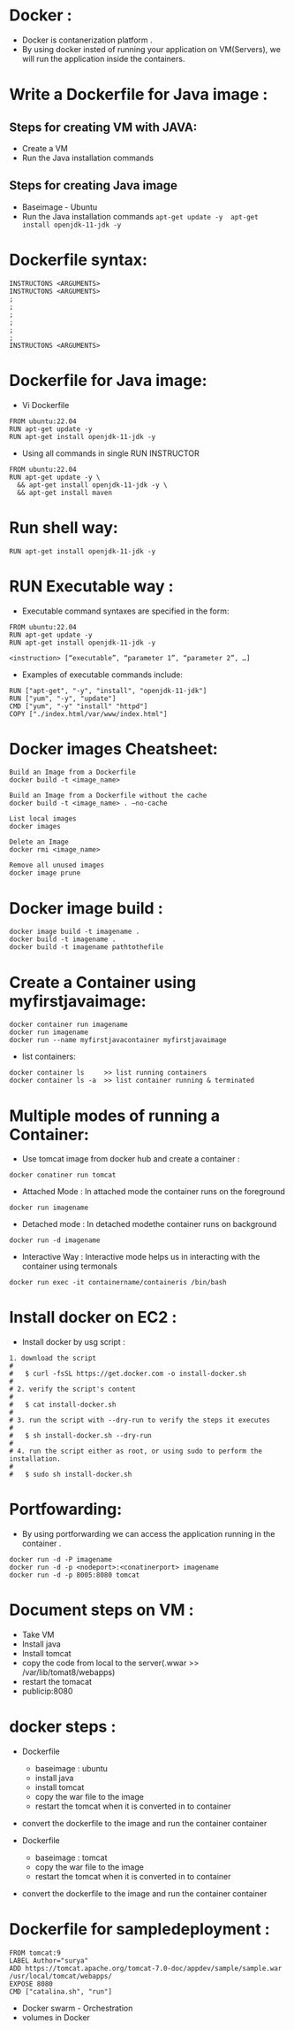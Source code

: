 #  Docker :
* Docker is contanerization platform .
* By using docker insted of running your application on VM(Servers), we will run the application inside the containers.


# Write a Dockerfile for Java image :

## Steps for creating VM with JAVA:
* Create a VM 
* Run the Java installation commands 

## Steps for creating Java image 
* Baseimage - Ubuntu 
* Run the Java installation commands 
        ```
         apt-get update -y 
         apt-get install openjdk-11-jdk -y 
        ```

# Dockerfile syntax:

```
INSTRUCTONS <ARGUMENTS>
INSTRUCTONS <ARGUMENTS>
;
;
;
;
;
;
INSTRUCTONS <ARGUMENTS>

```

# Dockerfile for Java image:
* Vi Dockerfile

```
FROM ubuntu:22.04
RUN apt-get update -y 
RUN apt-get install openjdk-11-jdk -y

```
* Using all commands in single RUN INSTRUCTOR
```
FROM ubuntu:22.04
RUN apt-get update -y \
  && apt-get install openjdk-11-jdk -y \
  && apt-get install maven

```

# Run shell way: 

```
RUN apt-get install openjdk-11-jdk -y

```

# RUN Executable way : 
* Executable command syntaxes are specified in the form:
```
FROM ubuntu:22.04
RUN apt-get update -y 
RUN apt-get install openjdk-11-jdk -y

```
```
<instruction> [“executable”, “parameter 1”, “parameter 2”, …]
```

* Examples of executable commands include:

```
RUN ["apt-get", "-y", "install", "openjdk-11-jdk"]
RUN ["yum", "-y", "update"]
CMD ["yum", "-y" "install" "httpd"]
COPY ["./index.html/var/www/index.html"]
```

# Docker images Cheatsheet:

```
Build an Image from a Dockerfile
docker build -t <image_name>

Build an Image from a Dockerfile without the cache
docker build -t <image_name> . –no-cache

List local images
docker images

Delete an Image
docker rmi <image_name>

Remove all unused images
docker image prune 
```

# Docker image build :

```
docker image build -t imagename .
docker build -t imagename .
docker build -t imagename pathtothefile

```

# Create a Container using myfirstjavaimage:

```
docker container run imagename
docker run imagename
docker run --name myfirstjavacontainer myfirstjavaimage
```
* list containers:

```
docker container ls     >> list running containers
docker container ls -a  >> list container running & terminated
```

# Multiple modes of running a Container:
* Use tomcat image from docker hub and create a container :
```
docker conatiner run tomcat 
```
* Attached Mode : In attached mode the container runs on the foreground
```
docker run imagename
```
* Detached mode : In detached modethe container runs on background 
```
docker run -d imagename
```
* Interactive Way : Interactive mode helps us in interacting with the container using termonals
```
docker run exec -it containername/containeris /bin/bash
```


# Install docker on EC2 :
* Install docker by usg script :

```
1. download the script
#
#   $ curl -fsSL https://get.docker.com -o install-docker.sh
#
# 2. verify the script's content
#
#   $ cat install-docker.sh
#
# 3. run the script with --dry-run to verify the steps it executes
#
#   $ sh install-docker.sh --dry-run
#
# 4. run the script either as root, or using sudo to perform the installation.
#
#   $ sudo sh install-docker.sh
```

# Portfowarding:
* By using portforwarding we can access the application running in the container .

```
docker run -d -P imagename
docker run -d -p <nodeport>:<conatinerport> imagename
docker run -d -p 8005:8080 tomcat
```

# Document steps on VM :
* Take VM 
* Install java 
* Install tomcat 
* copy the code from local to the server(.wwar >> /var/lib/tomat8/webapps)
* restart the tomacat 
* publicip:8080

# docker steps :
* Dockerfile
    * baseimage : ubuntu 
    * install java 
    * install tomcat 
    * copy the war file to the image 
    * restart the tomcat when it is converted in to container
* convert the dockerfile to the image and run the container container


* Dockerfile
    * baseimage : tomcat 
    * copy the war file to the image 
    * restart the tomcat when it is converted in to container
* convert the dockerfile to the image and run the container container

# Dockerfile for sampledeployment :

```
FROM tomcat:9
LABEL Author="surya"
ADD https://tomcat.apache.org/tomcat-7.0-doc/appdev/sample/sample.war /usr/local/tomcat/webapps/
EXPOSE 8080
CMD ["catalina.sh", "run"] 

```

* Docker swarm - Orchestration 
* volumes in Docker 